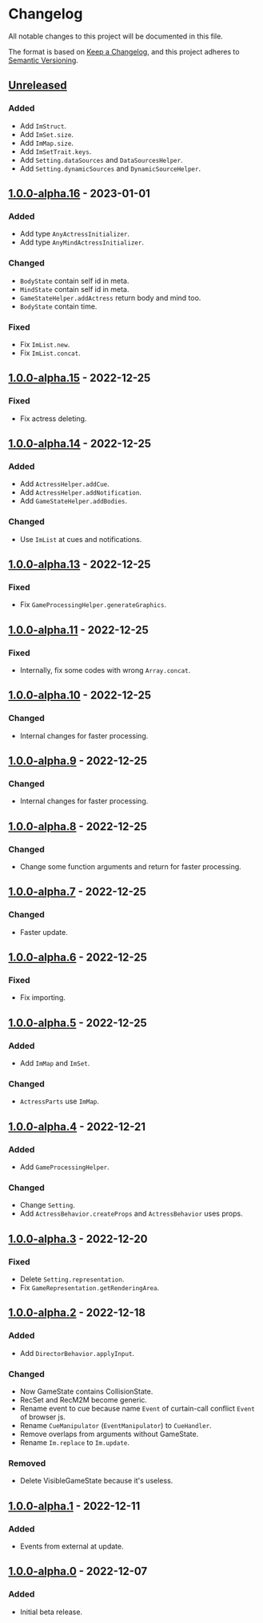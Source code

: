 # Changelog

All notable changes to this project will be documented in this file.

The format is based on [Keep a Changelog](https://keepachangelog.com/en/1.0.0/),
and this project adheres to [Semantic Versioning](https://semver.org/spec/v2.0.0.html).

## [Unreleased]

### Added

- Add `ImStruct`.
- Add `ImSet.size`.
- Add `ImMap.size`.
- Add `ImSetTrait.keys`.
- Add `Setting.dataSources` and `DataSourcesHelper`.
- Add `Setting.dynamicSources` and `DynamicSourceHelper`.

## [1.0.0-alpha.16] - 2023-01-01

### Added

- Add type `AnyActressInitializer`.
- Add type `AnyMindActressInitializer`.

### Changed

- `BodyState` contain self id in meta.
- `MindState` contain self id in meta.
- `GameStateHelper.addActress` return body and mind too.
- `BodyState` contain time.

### Fixed

- Fix `ImList.new`.
- Fix `ImList.concat`.

## [1.0.0-alpha.15] - 2022-12-25

### Fixed

- Fix actress deleting.

## [1.0.0-alpha.14] - 2022-12-25

### Added

- Add `ActressHelper.addCue`.
- Add `ActressHelper.addNotification`.
- Add `GameStateHelper.addBodies`.

### Changed

- Use `ImList` at cues and notifications.

## [1.0.0-alpha.13] - 2022-12-25

### Fixed

- Fix `GameProcessingHelper.generateGraphics`.

## [1.0.0-alpha.11] - 2022-12-25

### Fixed

- Internally, fix some codes with wrong `Array.concat`.

## [1.0.0-alpha.10] - 2022-12-25

### Changed

- Internal changes for faster processing.

## [1.0.0-alpha.9] - 2022-12-25

### Changed

- Internal changes for faster processing.

## [1.0.0-alpha.8] - 2022-12-25

### Changed

- Change some function arguments and return for faster processing.

## [1.0.0-alpha.7] - 2022-12-25

### Changed

- Faster update.

## [1.0.0-alpha.6] - 2022-12-25

### Fixed

- Fix importing.

## [1.0.0-alpha.5] - 2022-12-25

### Added

- Add `ImMap` and `ImSet`.

### Changed

- `ActressParts` use `ImMap`.

## [1.0.0-alpha.4] - 2022-12-21

### Added

- Add `GameProcessingHelper`.

### Changed

- Change `Setting`.
- Add `ActressBehavior.createProps` and `ActressBehavior` uses props.

## [1.0.0-alpha.3] - 2022-12-20

### Fixed

- Delete `Setting.representation`.
- Fix `GameRepresentation.getRenderingArea`.

## [1.0.0-alpha.2] - 2022-12-18

### Added

- Add `DirectorBehavior.applyInput`.

### Changed

- Now GameState contains CollisionState.
- RecSet and RecM2M become generic.
- Rename event to cue because name `Event` of curtain-call conflict `Event` of browser js.
- Rename `CueManipulator` (`EventManipulator`) to `CueHandler`.
- Remove overlaps from arguments without GameState.
- Rename `Im.replace` to `Im.update`.

### Removed

- Delete VisibleGameState because it's useless.

## [1.0.0-alpha.1] - 2022-12-11

### Added

- Events from external at update.

## [1.0.0-alpha.0] - 2022-12-07

### Added

- Initial beta release.

[unreleased]: https://github.com/sankaku-deltalab/curtain-call3/compare/1.0.0-alpha.17...HEAD
[1.0.0-alpha.17]: https://github.com/sankaku-deltalab/curtain-call3/releases/tag/1.0.0-alpha.17
[1.0.0-alpha.16]: https://github.com/sankaku-deltalab/curtain-call3/releases/tag/1.0.0-alpha.16
[1.0.0-alpha.15]: https://github.com/sankaku-deltalab/curtain-call3/releases/tag/1.0.0-alpha.15
[1.0.0-alpha.14]: https://github.com/sankaku-deltalab/curtain-call3/releases/tag/1.0.0-alpha.14
[1.0.0-alpha.13]: https://github.com/sankaku-deltalab/curtain-call3/releases/tag/1.0.0-alpha.13
[1.0.0-alpha.12]: https://github.com/sankaku-deltalab/curtain-call3/releases/tag/1.0.0-alpha.12
[1.0.0-alpha.11]: https://github.com/sankaku-deltalab/curtain-call3/releases/tag/1.0.0-alpha.11
[1.0.0-alpha.10]: https://github.com/sankaku-deltalab/curtain-call3/releases/tag/1.0.0-alpha.10
[1.0.0-alpha.9]: https://github.com/sankaku-deltalab/curtain-call3/releases/tag/1.0.0-alpha.9
[1.0.0-alpha.8]: https://github.com/sankaku-deltalab/curtain-call3/releases/tag/1.0.0-alpha.8
[1.0.0-alpha.7]: https://github.com/sankaku-deltalab/curtain-call3/releases/tag/1.0.0-alpha.7
[1.0.0-alpha.6]: https://github.com/sankaku-deltalab/curtain-call3/releases/tag/1.0.0-alpha.6
[1.0.0-alpha.5]: https://github.com/sankaku-deltalab/curtain-call3/releases/tag/1.0.0-alpha.5
[1.0.0-alpha.4]: https://github.com/sankaku-deltalab/curtain-call3/releases/tag/1.0.0-alpha.4
[1.0.0-alpha.3]: https://github.com/sankaku-deltalab/curtain-call3/releases/tag/1.0.0-alpha.3
[1.0.0-alpha.2]: https://github.com/sankaku-deltalab/curtain-call3/releases/tag/1.0.0-alpha.2
[1.0.0-alpha.1]: https://github.com/sankaku-deltalab/curtain-call3/releases/tag/1.0.0-alpha.1
[1.0.0-alpha.0]: https://github.com/sankaku-deltalab/curtain-call3/releases/tag/1.0.0-alpha.0
